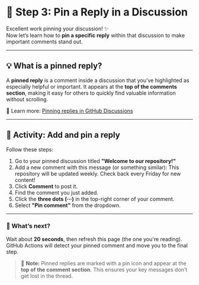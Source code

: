 # 📍 Step 3: Pin a Reply in a Discussion

Excellent work pinning your discussion! ✨  
Now let’s learn how to **pin a specific reply** within that discussion to make important comments stand out.

---

## 💡 What is a pinned reply?

A **pinned reply** is a comment inside a discussion that you’ve highlighted as especially helpful or important. It appears at the **top of the comments section**, making it easy for others to quickly find valuable information without scrolling.

🔗 Learn more: [Pinning replies in GitHub Discussions](https://docs.github.com/en/discussions)

---

## 🎯 Activity: Add and pin a reply

Follow these steps:

1. Go to your pinned discussion titled **"Welcome to our repository!"**
2. Add a new comment with this message (or something similar): This repository will be updated weekly. Check back every Friday for new content!
3. Click **Comment** to post it.
4. Find the comment you just added.
5. Click the **three dots (⋯)** in the top-right corner of your comment.
6. Select **"Pin comment"** from the dropdown.

---

### 🔄 What’s next?

Wait about **20 seconds**, then refresh this page (the one you're reading).  
GitHub Actions will detect your pinned comment and move you to the final step.

> 📌 **Note:** Pinned replies are marked with a pin icon and appear at the **top of the comment section**. This ensures your key messages don’t get lost in the thread.
